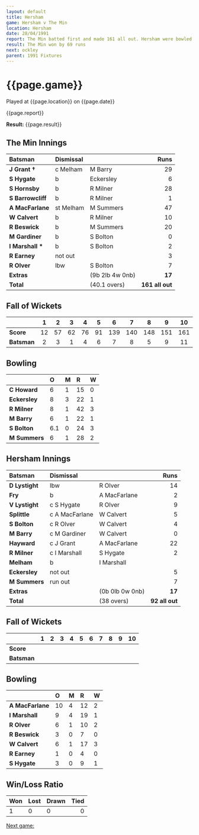 ```yaml
---
layout: default
title: Hersham
game: Hersham v The Min
location: Hersham
date: 28/04/1991
report: The Min batted first and made 161 all out. Hersham were bowled out for 92
result: The Min won by 69 runs
next: ockley
parent: 1991 Fixtures
---
```


# {{page.game}}

Played at {{page.location}} on {{page.date}}

{{page.report}}

**Result:** {{page.result}}

## The Min Innings

| Batsman | Dismissal |  | Runs |
|:---|:---|---|---:|
| **J Grant &#8224;** | c Melham | M Barry | 29 | 
| **S Hygate** | b | Eckersley | 6 | 
| **S Hornsby** | b | R Milner | 28 | 
| **S Barrowcliff** | b | R Milner | 1 | 
| **A MacFarlane** | st Melham | M Summers | 47 | 
| **W Calvert** | b | R Milner | 10 | 
| **R Beswick** | b | M Summers | 20 | 
| **M Gardiner** | b | S Bolton | 0 | 
| **I Marshall &#42;** | b | S Bolton | 2 | 
| **R Earney** | not out |  | 3 | 
| **R Olver** | lbw | S Bolton | 7 | 
| **Extras** | | (9b 2lb 4w 0nb) | **17** | 
| **Total** | | (40.1 overs) | **161 all out** | 

## Fall of Wickets

| | 1 | 2 | 3 | 4 | 5 | 6 | 7 | 8 | 9 | 10 |
|---|:---:|:---:|:---:|:---:|:---:|:---:|:---:|:---:|:---:|:---:|
| **Score** | 12 | 57 | 62 | 76 | 91 | 139 | 140 | 148 | 151 | 161 | 
| **Batsman** | 2 | 3 | 1 | 4 | 6 | 7 | 8 | 5 | 9 | 11 | 

## Bowling

| | O | M | R | W |
|---|:---|:---|:---|:---|
| **C Howard** | 6 | 1 | 15 | 0 | 
| **Eckersley** | 8 | 3 | 22 | 1 | 
| **R Milner** | 8 | 1 | 42 | 3 | 
| **M Barry** | 6 | 1 | 22 | 1 | 
| **S Bolton** | 6.1 | 0 | 24 | 3 | 
| **M Summers** | 6 | 1 | 28 | 2 | 

## Hersham Innings

| Batsman | Dismissal |  | Runs |
|:---|:---|---|---:|
| **D Lystight** | lbw | R Olver | 14 | 
| **Fry** | b | A MacFarlane | 2 | 
| **V Lystight** | c S Hygate | R Olver | 9 | 
| **Splittle** | c A MacFarlane | W Calvert | 5 | 
| **S Bolton** | c R Olver | W Calvert | 4 | 
| **M Barry** | c M Gardiner | W Calvert | 0 |
| **Hayward** | c J Grant | A MacFarlane | 22 | 
| **R Milner** | c I Marshall | S Hygate | 2 |
| **Melham** | b | I Marshall |  | 
| **Eckersley** | not out |  | 5 | 
| **M Summers** | run out |  | 7 |
| **Extras** | | (0b 0lb 0w 0nb) | **17** | 
| **Total** | | (38 overs) | **92 all out** | 

## Fall of Wickets

| | 1 | 2 | 3 | 4 | 5 | 6 | 7 | 8 | 9 | 10 |
|---|:---:|:---:|:---:|:---:|:---:|:---:|:---:|:---:|:---:|:---:|
| **Score** |  |  |  |  |  |  |  |  |  |  |
| **Batsman** |  |  |  |  |  |  |  |  |  |  |

## Bowling

| | O | M | R | W |
|---|:---|:---|:---|:---|
| **A MacFarlane** | 10 | 4 | 12 | 2 | 
| **I Marshall** | 9 | 4 | 19 | 1 | 
| **R Olver** | 6 | 1 | 10 | 2 | 
| **R Beswick** | 3 | 0 | 7 | 0 | 
| **W Calvert** | 6 | 1 | 17 | 3 |
| **R Earney** | 1 | 0 | 4 | 0 |
| **S Hygate** | 3 | 0 | 9 | 1 |

## Win/Loss Ratio

| Won | Lost | Drawn | Tied |
|:---|:---|:---|---:|
| 1 | 0 | 0 | 0 |

[Next game:]({{page.next}})